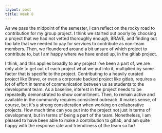 ```yaml
---
layout: post
title: Week 8
---
```


As we pass the midpoint of the semester, I can reflect on the rocky road to contribution for my group project. I think we started out poorly by choosing a project that we had not vetted thoroughly enough, BRAVE, and finding out too late that we needed to pay for services to contribute as non-team members. Then, we floundered around a bit unsure of which project to contribute to, but I am happy where we have ended up, in the gitlab project. 
<!--more-->
I think, and this applies broadly to any project I've been a part of, we are only able to get out of each project what we put into it, multiplied by some factor that is specific to the project. Contributing to a heavily curated project like Brave, or even a corporate backed project like gitlab, requires a lot of effort in terms of communication between us as students to the development team. As a baseline, interest in the project needs to be repeatedly demonstrated to show commitment. Then, to remain active and available in the community requires consistent outreach. It makes sense, of course, but it's a strong consideration when working on collaborative projects. How much time can you put into the project not just in terms of development, but in terms of being a part of the team. Nonetheless, I am pleased to have been able to make a contribution to gitlab, and am quite happy with the response rate and friendliness of the team so far!